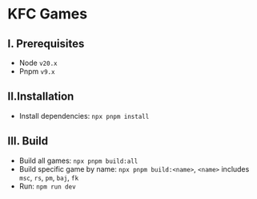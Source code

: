 # KFC Games
## I. Prerequisites
- Node `v20.x`
- Pnpm `v9.x`
## II.Installation
- Install dependencies: `npx pnpm install`
## III. Build
- Build all games: `npx pnpm build:all`
- Build specific game by name: `npx pnpm build:<name>`, `<name>` includes `msc`, `rs`, `pm`, `baj`, `fk`
- Run: `npm run dev`
